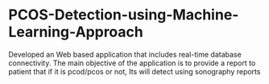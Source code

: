 # PCOS-Detection-using-Machine-Learning-Approach

Developed an Web based application that includes real-time database connectivity.
	The main objective of the application is to provide a report to patient that if it is pcod/pcos or not,
	Its will detect using sonography reports
